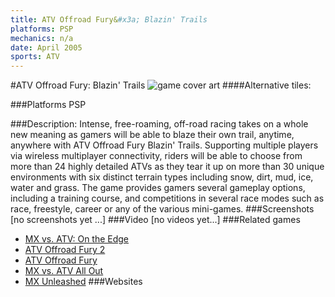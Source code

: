 ```yaml
---
title: ATV Offroad Fury&#x3a; Blazin' Trails
platforms: PSP
mechanics: n/a
date: April 2005
sports: ATV
---
```

#ATV Offroad Fury: Blazin' Trails
![game cover art](//images.igdb.com/igdb/image/upload/t_cover_big/ajxjhxgx582ycxji4obn.jpg "Logo Title Text 1")
####Alternative tiles:

###Platforms
PSP

###Description:
Intense, free-roaming, off-road racing takes on a whole new meaning as gamers will be able to blaze their own trail, anytime, anywhere with ATV Offroad Fury Blazin' Trails. Supporting multiple players via wireless multiplayer connectivity, riders will be able to choose from more than 24 highly detailed ATVs as they tear it up on more than 30 unique environments with six distinct terrain types including snow, dirt, mud, ice, water and grass. The game provides gamers several gameplay options, including a training course, and competitions in several race modes such as race, freestyle, career or any of the various mini-games.
###Screenshots
[no screenshots yet ...]
###Video
[no videos yet...]
###Related games
* [MX vs. ATV: On the Edge](/games/mx-vs-atv-on-the-edge-18267/)
* [ATV Offroad Fury 2](/games/atv-offroad-fury-2-8270/)
* [ATV Offroad Fury](/games/atv-offroad-fury-8269/)
* [MX vs. ATV All Out](/games/mx-vs-atv-all-out-67625/)
* [MX Unleashed](/games/mx-unleashed-5939/)
###Websites

